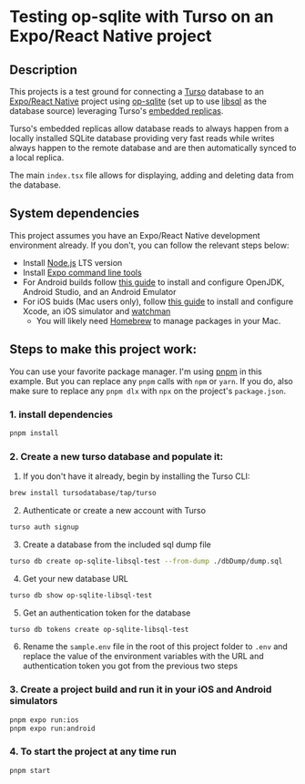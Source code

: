# Testing op-sqlite with Turso on an Expo/React Native project

## Description

This projects is a test ground for connecting a [Turso](https://turso.tech) database to an [Expo/React Native](https://docs.expo.dev) project using [op-sqlite](https://github.com/OP-Engineering/op-sqlite) (set up to use [libsql](https://ospfranco.notion.site/Libsql-Support-c56ac2afb939460182ee7bd910b08fbf) as the database source) leveraging Turso's [embedded replicas](https://docs.turso.tech/features/embedded-replicas/introduction).

Turso's embedded replicas allow database reads to always happen from a locally installed SQLite database providing very fast reads while writes always happen to the remote database and are then automatically synced to a local replica.

The main `index.tsx` file allows for displaying, adding and deleting data from the database.

## System dependencies

This project assumes you have an Expo/React Native development environment already. If you don't, you can follow the relevant steps below:

- Install [Node.js](https://nodejs.org/en/) LTS version
- Install [Expo command line tools](https://docs.expo.dev/more/expo-cli/)
- For Android builds follow [this guide](https://docs.expo.dev/get-started/set-up-your-environment/?platform=android&device=simulated&mode=development-build&buildEnv=local) to install and configure OpenJDK, Android Studio, and an Android Emulator
- For iOS buids (Mac users only), follow [this guide](https://docs.expo.dev/get-started/set-up-your-environment/?platform=ios&device=simulated&mode=development-build&buildEnv=local) to install and configure Xcode, an iOS simulator and [watchman](https://facebook.github.io/watchman/docs/install#macos)
  - You will likely need [Homebrew](https://brew.sh) to manage packages in your Mac.

## Steps to make this project work:

You can use your favorite package manager. I'm using [pnpm](https://pnpm.io) in this example. But you can replace any `pnpm` calls with `npm` or `yarn`. If you do, also make sure to replace any `pnpm dlx` with `npx` on the project's `package.json`.

### 1. install dependencies

```bash
pnpm install
```

### 2. Create a new turso database and populate it:

1. If you don't have it already, begin by installing the Turso CLI:

```bash
brew install tursodatabase/tap/turso
```

2. Authenticate or create a new account with Turso

```bash
turso auth signup
```

3. Create a database from the included sql dump file

```bash
turso db create op-sqlite-libsql-test --from-dump ./dbDump/dump.sql
```

4. Get your new database URL

```bash
turso db show op-sqlite-libsql-test
```

5. Get an authentication token for the database

```bash
turso db tokens create op-sqlite-libsql-test
```

6. Rename the `sample.env` file in the root of this project folder to `.env` and replace the value of the environment variables with the URL and authentication token you got from the previous two steps

### 3. Create a project build and run it in your iOS and Android simulators

```bash
pnpm expo run:ios
pnpm expo run:android
```

### 4. To start the project at any time run

```bash
pnpm start
```
